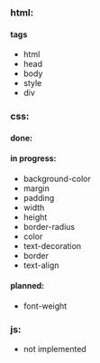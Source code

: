 ### html:

#### tags
 - html
 - head
 - body
 - style
 - div

### css:

#### done:


#### in progress:

 - background-color
 - margin
 - padding
 - width
 - height
 - border-radius
 - color
 - text-decoration
 - border
 - text-align

#### planned:
 - font-weight

### js:

 - not implemented